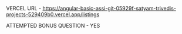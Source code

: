 VERCEL URL - https://angular-basic-assi-git-05929f-satyam-trivedis-projects-529409b0.vercel.app/listings

ATTEMPTED BONUS QUESTION - YES
